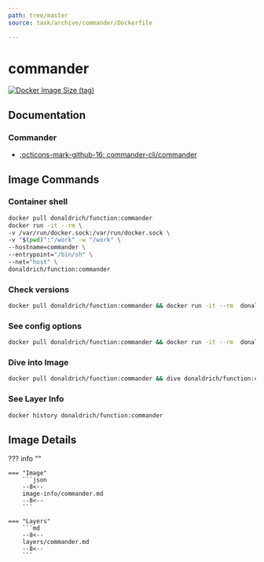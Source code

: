 ```yaml
---
path: tree/master
source: task/archive/commander/Dockerfile

---
```


# commander

[![Docker Image Size (tag)](https://img.shields.io/docker/image-size/donaldrich/function/commander?color=blue&label=donaldrich/function:commander&logo=docker&style=flat-square)](https://hub.docker.com/r/donaldrich/function/commander)

## Documentation

### Commander

* [:octicons-mark-github-16: commander-cli/commander](https://github.com/commander-cli/commander)

## Image Commands

### Container shell

```sh
docker pull donaldrich/function:commander
docker run -it --rm \
-v /var/run/docker.sock:/var/run/docker.sock \
-v "$(pwd)":"/work" -w "/work" \
--hostname=commander \
--entrypoint="/bin/sh" \
--net="host" \
donaldrich/function:commander
```

### Check versions

```sh
docker pull donaldrich/function:commander && docker run -it --rm  donaldrich/function:commander validate
```

### See config options

```sh
docker pull donaldrich/function:commander && docker run -it --rm  donaldrich/function:commander help
```

### Dive into Image

```sh
docker pull donaldrich/function:commander && dive donaldrich/function:commander
```

### See Layer Info

```sh
docker history donaldrich/function:commander
```

## Image Details

??? info ""

    === "Image"
        ```json
        --8<--
        image-info/commander.md
        --8<--
        ```

    === "Layers"
        ```md
        --8<--
        layers/commander.md
        --8<--
        ```
